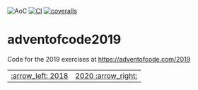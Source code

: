 ![AoC](https://img.shields.io/badge/AoC%20%E2%AD%90-0-yellow)
[![CI](https://github.com/lpenz/adventofcode2019/workflows/CI/badge.svg)](https://github.com/lpenz/adventofcode2019/actions)
[![coveralls](https://coveralls.io/repos/github/lpenz/adventofcode2019/badge.svg?branch=main)](https://coveralls.io/github/lpenz/adventofcode2019?branch=main)

# adventofcode2019

Code for the 2019 exercises at https://adventofcode.com/2019

<table><tr>
<td><a href="https://github.com/lpenz/adventofcode2018">:arrow_left: 2018</td>
<td><a href="https://github.com/lpenz/adventofcode2020">2020 :arrow_right:</td>
</tr></table>
